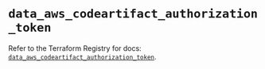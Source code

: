 # `data_aws_codeartifact_authorization_token`

Refer to the Terraform Registry for docs: [`data_aws_codeartifact_authorization_token`](https://registry.terraform.io/providers/hashicorp/aws/6.4.0/docs/data-sources/codeartifact_authorization_token).

